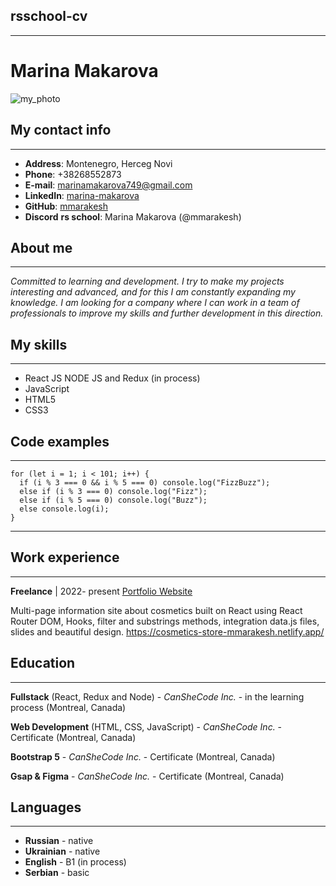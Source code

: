 ## rsschool-cv
---

# Marina Makarova
![my_photo](myPhoto.png)

## My contact info
---
* __Address__: Montenegro, Herceg Novi
* __Phone__: +38268552873
* __E-mail__: marinamakarova749@gmail.com 
* __LinkedIn__: [marina-makarova](https://www.linkedin.com/in/marina-makarova-b571a2247/)
* __GitHub__: [mmarakesh](https://github.com/mmarakesh)
* __Discord__ __rs school__: Marina Makarova (@mmarakesh)

## About me
---
_Сommitted to learning and development.
I try to make my projects interesting and advanced,
and for this I am constantly expanding my knowledge.
I am looking for a company where I can work in a team of professionals
to improve my skills and further development in this direction._

## My skills
---
* React JS NODE JS and Redux (in process)
* JavaScript
* HTML5
* CSS3

## Code examples
---
```
for (let i = 1; i < 101; i++) {
  if (i % 3 === 0 && i % 5 === 0) console.log("FizzBuzz");
  else if (i % 3 === 0) console.log("Fizz");
  else if (i % 5 === 0) console.log("Buzz");
  else console.log(i);
}
```
---
## Work experience
---
__Freelance__ | 2022- present
[Portfolio Website](https://portfolio-project-me.glitch.me/)

Multi-page information site about cosmetics built on React using React Router DOM, Hooks, filter and substrings methods, integration data.js files, slides and beautiful design.   https://cosmetics-store-mmarakesh.netlify.app/

## Education
---
__Fullstack__ (React, Redux and Node) - _CanSheCode Inc._ - in the learning process (Montreal, Canada)

__Web Development__ (HTML, CSS, JavaScript) - _CanSheCode Inc._ - Certificate (Montreal, Canada)

__Bootstrap 5__ - _CanSheCode Inc._ - Certificate (Montreal, Canada)

__Gsap & Figma__ - _CanSheCode Inc._ - Certificate (Montreal, Canada)
 
## Languages
---
* __Russian__ - native
* __Ukrainian__ - native
* __English__ - B1 (in process)
* __Serbian__ - basic
